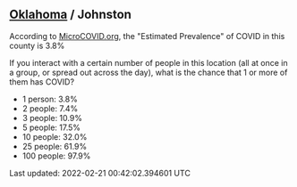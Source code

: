 
## [Oklahoma](/united-states/oklahoma) / Johnston

According to [MicroCOVID.org](http://microcovid.org),
the "Estimated Prevalence" of COVID in this county is 3.8%

If you interact with a certain number of people in this location
(all at once in a group, or spread out across the day), what is the chance that
1 or more of them has COVID?

- 1 person: 3.8%
- 2 people: 7.4%
- 3 people: 10.9%
- 5 people: 17.5%
- 10 people: 32.0%
- 25 people: 61.9%
- 100 people: 97.9%

Last updated: 2022-02-21 00:42:02.394601 UTC

